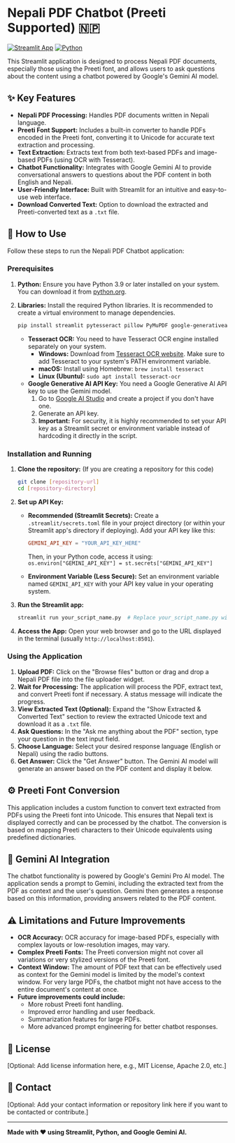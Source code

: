 # Nepali PDF Chatbot (Preeti Supported) 🇳🇵

[![Streamlit App](https://img.shields.io/badge/Streamlit-App-orange?logo=streamlit)](https://streamlit.io/) [![Python](https://img.shields.io/badge/Python-3.9+-blue?logo=python&logoColor=white)](https://www.python.org/)

This Streamlit application is designed to process Nepali PDF documents, especially those using the Preeti font, and allows users to ask questions about the content using a chatbot powered by Google's Gemini AI model.

## ✨ Key Features

*   **Nepali PDF Processing:** Handles PDF documents written in Nepali language.
*   **Preeti Font Support:** Includes a built-in converter to handle PDFs encoded in the Preeti font, converting it to Unicode for accurate text extraction and processing.
*   **Text Extraction:** Extracts text from both text-based PDFs and image-based PDFs (using OCR with Tesseract).
*   **Chatbot Functionality:** Integrates with Google Gemini AI to provide conversational answers to questions about the PDF content in both English and Nepali.
*   **User-Friendly Interface:** Built with Streamlit for an intuitive and easy-to-use web interface.
*   **Download Converted Text:** Option to download the extracted and Preeti-converted text as a `.txt` file.

## 🚀 How to Use

Follow these steps to run the Nepali PDF Chatbot application:

### Prerequisites

1.  **Python:** Ensure you have Python 3.9 or later installed on your system. You can download it from [python.org](https://www.python.org/).
2.  **Libraries:** Install the required Python libraries. It is recommended to create a virtual environment to manage dependencies.

    ```bash
    pip install streamlit pytesseract pillow PyMuPDF google-generativeai
    ```

    *   **Tesseract OCR:**  You need to have Tesseract OCR engine installed separately on your system.
        *   **Windows:** Download from [Tesseract OCR website](https://tesseract-ocr.github.io/tessdoc/tesseract4-installer.html). Make sure to add Tesseract to your system's PATH environment variable.
        *   **macOS:**  Install using Homebrew: `brew install tesseract`
        *   **Linux (Ubuntu):** `sudo apt install tesseract-ocr`
    *   **Google Generative AI API Key:** You need a Google Generative AI API key to use the Gemini model.
        1.  Go to [Google AI Studio](https://makersuite.google.com/app/apikey) and create a project if you don't have one.
        2.  Generate an API key.
        3.  **Important:** For security, it is highly recommended to set your API key as a Streamlit secret or environment variable instead of hardcoding it directly in the script.

### Installation and Running

1.  **Clone the repository:** (If you are creating a repository for this code)

    ```bash
    git clone [repository-url]
    cd [repository-directory]
    ```

2.  **Set up API Key:**
    *   **Recommended (Streamlit Secrets):**  Create a `.streamlit/secrets.toml` file in your project directory (or within your Streamlit app's directory if deploying). Add your API key like this:

        ```toml
        GEMINI_API_KEY = "YOUR_API_KEY_HERE"
        ```
        Then, in your Python code, access it using: `os.environ["GEMINI_API_KEY"] = st.secrets["GEMINI_API_KEY"]`

    *   **Environment Variable (Less Secure):** Set an environment variable named `GEMINI_API_KEY` with your API key value in your operating system.

3.  **Run the Streamlit app:**

    ```bash
    streamlit run your_script_name.py  # Replace your_script_name.py with the name of your Python file
    ```

4.  **Access the App:** Open your web browser and go to the URL displayed in the terminal (usually `http://localhost:8501`).

### Using the Application

1.  **Upload PDF:** Click on the "Browse files" button or drag and drop a Nepali PDF file into the file uploader widget.
2.  **Wait for Processing:** The application will process the PDF, extract text, and convert Preeti font if necessary. A status message will indicate the progress.
3.  **View Extracted Text (Optional):** Expand the "Show Extracted & Converted Text" section to review the extracted Unicode text and download it as a `.txt` file.
4.  **Ask Questions:** In the "Ask me anything about the PDF" section, type your question in the text input field.
5.  **Choose Language:** Select your desired response language (English or Nepali) using the radio buttons.
6.  **Get Answer:** Click the "Get Answer" button. The Gemini AI model will generate an answer based on the PDF content and display it below.

## ⚙️ Preeti Font Conversion

This application includes a custom function to convert text extracted from PDFs using the Preeti font into Unicode. This ensures that Nepali text is displayed correctly and can be processed by the chatbot. The conversion is based on mapping Preeti characters to their Unicode equivalents using predefined dictionaries.

## 🤖 Gemini AI Integration

The chatbot functionality is powered by Google's Gemini Pro AI model.  The application sends a prompt to Gemini, including the extracted text from the PDF as context and the user's question. Gemini then generates a response based on this information, providing answers related to the PDF content.

## ⚠️ Limitations and Future Improvements

*   **OCR Accuracy:**  OCR accuracy for image-based PDFs, especially with complex layouts or low-resolution images, may vary.
*   **Complex Preeti Fonts:** The Preeti conversion might not cover all variations or very stylized versions of the Preeti font.
*   **Context Window:**  The amount of PDF text that can be effectively used as context for the Gemini model is limited by the model's context window. For very large PDFs, the chatbot might not have access to the entire document's content at once.
*   **Future improvements could include:**
    *   More robust Preeti font handling.
    *   Improved error handling and user feedback.
    *   Summarization features for large PDFs.
    *   More advanced prompt engineering for better chatbot responses.

## 📄 License

[Optional: Add license information here, e.g., MIT License, Apache 2.0, etc.]

## 🤝 Contact

[Optional: Add your contact information or repository link here if you want to be contacted or contribute.]

---

**Made with ❤️ using Streamlit, Python, and Google Gemini AI.**
